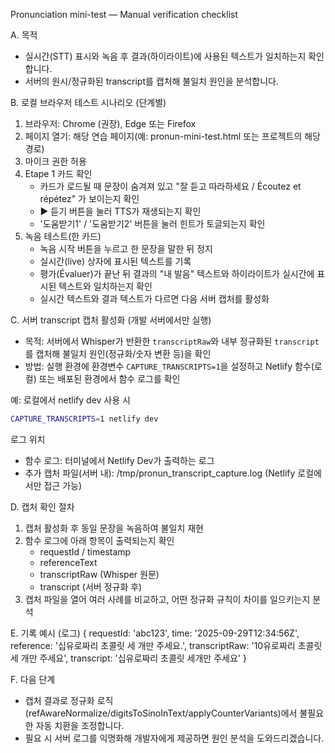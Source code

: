 Pronunciation mini-test — Manual verification checklist

A. 목적
- 실시간(STT) 표시와 녹음 후 결과(하이라이트)에 사용된 텍스트가 일치하는지 확인합니다.
- 서버의 원시/정규화된 transcript를 캡처해 불일치 원인을 분석합니다.

B. 로컬 브라우저 테스트 시나리오 (단계별)
1. 브라우저: Chrome (권장), Edge 또는 Firefox
2. 페이지 열기: 해당 연습 페이지(예: pronun-mini-test.html 또는 프로젝트의 해당 경로)
3. 마이크 권한 허용
4. Etape 1 카드 확인
   - 카드가 로드될 때 문장이 숨겨져 있고 "잘 듣고 따라하세요 / Écoutez et répétez" 가 보이는지 확인
   - ▶ 듣기 버튼을 눌러 TTS가 재생되는지 확인
   - '도움받기1' / '도움받기2' 버튼을 눌러 힌트가 토글되는지 확인
5. 녹음 테스트(한 카드)
   - 녹음 시작 버튼을 누르고 한 문장을 말한 뒤 정지
   - 실시간(live) 상자에 표시된 텍스트를 기록
   - 평가(Évaluer)가 끝난 뒤 결과의 "내 발음" 텍스트와 하이라이트가 실시간에 표시된 텍스트와 일치하는지 확인
   - 실시간 텍스트와 결과 텍스트가 다르면 다음 서버 캡처를 활성화

C. 서버 transcript 캡처 활성화 (개발 서버에서만 실행)
- 목적: 서버에서 Whisper가 반환한 `transcriptRaw`와 내부 정규화된 `transcript`를 캡처해 불일치 원인(정규화/숫자 변환 등)을 확인
- 방법: 실행 환경에 환경변수 `CAPTURE_TRANSCRIPTS=1`을 설정하고 Netlify 함수(로컬) 또는 배포된 환경에서 함수 로그를 확인

예: 로컬에서 netlify dev 사용 시

```bash
CAPTURE_TRANSCRIPTS=1 netlify dev
```

로그 위치
- 함수 로그: 터미널에서 Netlify Dev가 출력하는 로그
- 추가 캡처 파일(서버 내): /tmp/pronun_transcript_capture.log (Netlify 로컬에서만 접근 가능)

D. 캡처 확인 절차
1. 캡처 활성화 후 동일 문장을 녹음하여 불일치 재현
2. 함수 로그에 아래 항목이 출력되는지 확인
   - requestId / timestamp
   - referenceText
   - transcriptRaw (Whisper 원문)
   - transcript (서버 정규화 후)
3. 캡처 파일을 열어 여러 사례를 비교하고, 어떤 정규화 규칙이 차이를 일으키는지 분석

E. 기록 예시 (로그)
{
  requestId: 'abc123',
  time: '2025-09-29T12:34:56Z',
  reference: '십유로짜리 초콜릿 세 개만 주세요.',
  transcriptRaw: '10유로짜리 초콜릿 세 개만 주세요',
  transcript: '십유로짜리 초콜릿 세개만 주세요'
}

F. 다음 단계
- 캡처 결과로 정규화 로직(refAwareNormalize/digitsToSinoInText/applyCounterVariants)에서 불필요한 자동 치환을 조정합니다.
- 필요 시 서버 로그를 익명화해 개발자에게 제공하면 원인 분석을 도와드리겠습니다.


